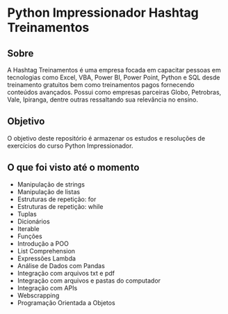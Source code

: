 # Python Impressionador Hashtag Treinamentos

## Sobre

A Hashtag Treinamentos é uma empresa focada em capacitar pessoas em tecnologias como Excel, VBA, Power BI, Power Point, Python e SQL desde treinamento gratuitos bem como treinamentos pagos fornecendo conteúdos avançados. Possui como empresas parceiras Globo, Petrobras, Vale, Ipiranga, dentre outras ressaltando sua relevância no ensino. 

## Objetivo

O objetivo deste repositório é armazenar os estudos e resoluções de exercícios do curso Python Impressionador.

## O que foi visto até o momento

- Manipulação de strings
- Manipulação de listas 
- Estruturas de repetição: for 
- Estruturas de repetição: while
- Tuplas
- Dicionários 
- Iterable
- Funções
- Introdução a POO
- List Comprehension
- Expressões Lambda
- Análise de Dados com Pandas
- Integração com arquivos txt e pdf
- Integração com arquivos e pastas do computador 
- Integração com APIs
- Webscrapping 
- Programação Orientada a Objetos